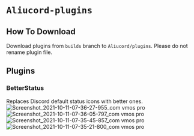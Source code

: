# `Aliucord-plugins`

## How To Download
Download plugins from `builds` branch to `Aliucord/plugins`. Please do not rename plugin file.

## Plugins

### BetterStatus
Replaces Discord default status icons with better ones.
![Screenshot_2021-10-11-07-36-27-955_com vmos pro](https://user-images.githubusercontent.com/25458870/136738548-28bac559-310c-4818-88d9-d48d40fa1d22.jpg?s=200)
![Screenshot_2021-10-11-07-36-05-797_com vmos pro](https://user-images.githubusercontent.com/25458870/136738561-6939b125-d486-4e6a-9653-fce6ef236ea1.jpg)
![Screenshot_2021-10-11-07-35-45-857_com vmos pro](https://user-images.githubusercontent.com/25458870/136738565-5b0e4d84-5919-40cd-b5c7-cc5a7dc3153e.jpg)
![Screenshot_2021-10-11-07-35-21-800_com vmos pro](https://user-images.githubusercontent.com/25458870/136738579-b1bf8d8b-dc2c-4f93-a90e-a634b6718a7a.jpg)

